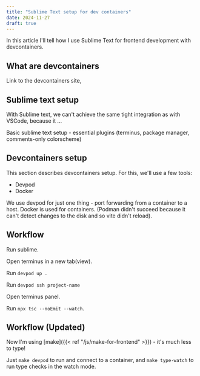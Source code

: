 ```yaml
---
title: "Sublime Text setup for dev containers"
date: 2024-11-27
draft: true
---
```


In this article I'll tell how I use Sublime Text for frontend
development with devcontainers.

<!--more-->

## What are devcontainers

Link to the devcontainers site,


## Sublime text setup

With Sublime text, we can't achieve the same tight integration as
with VSCode, because it ...

Basic sublime text setup - essential plugins (terminus, package manager, comments-only colorscheme)

## Devcontainers setup

This section describes devcontainers setup.
For this, we'll use a few tools:

- Devpod
- Docker

We use devpod for just one thing - port forwarding from a container to a host.
Docker is used for containers. (Podman didn't succeed because it can't detect
changes to the disk and so vite didn't reload).

## Workflow

Run sublime.

Open terminus in a new tab(view).

Run `devpod up .`

Run `devpod ssh project-name`

Open terminus panel.

Run `npx tsc --noEmit --watch`.

## Workflow (Updated)

Now I'm using [make]({{< ref "/js/make-for-frontend" >}}) - it's much less to type!

Just `make devpod` to run and connect to a container, and `make type-watch` to
run type checks in the watch mode.
